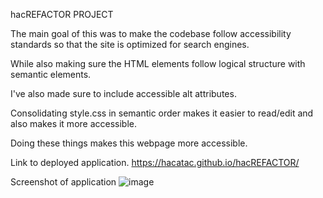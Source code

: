 hacREFACTOR PROJECT

The main goal of this was to make the codebase follow accessibility standards so that the site is optimized for search engines. 

While also making sure the HTML elements follow logical structure with semantic elements. 

I've also made sure to include accessible alt attributes. 

Consolidating style.css in semantic order makes it easier to read/edit and also makes it more accessible.

Doing these things makes this webpage more accessible.


Link to deployed application.
https://hacatac.github.io/hacREFACTOR/


Screenshot of application
![image](https://user-images.githubusercontent.com/87215152/129240368-cec25825-d924-4f01-9aef-4e399f03906f.png)
